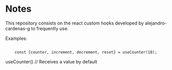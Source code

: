 # Notes

This repository consists on the react custom hooks developed by alejandro-cardenas-g to frequently use.

Examples:

```

    const {counter, increment, decrement, reset} = useCounter(10);

```

useCounter() // Receives a value by default
